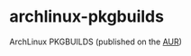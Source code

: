 # archlinux-pkgbuilds

ArchLinux PKGBUILDS (published on the [AUR](https://aur.archlinux.org/packages/?K=cgirard&SeB=m))

